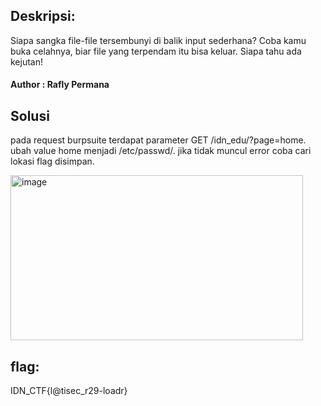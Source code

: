 ## Deskripsi:
Siapa sangka file-file tersembunyi di balik input sederhana? Coba kamu buka celahnya, biar file yang terpendam itu bisa keluar. Siapa tahu ada kejutan!

#### Author : Rafly Permana

## Solusi
pada request burpsuite terdapat parameter GET /idn_edu/?page=home. ubah value home menjadi /etc/passwd/. jika tidak muncul error coba cari lokasi flag disimpan. 

<img width="468" height="264" alt="image" src="https://github.com/user-attachments/assets/1b0f20d7-5168-424a-bcf6-b9d0077d2d6a" />

## flag:
IDN_CTF{l@tisec_r29-loadr}


